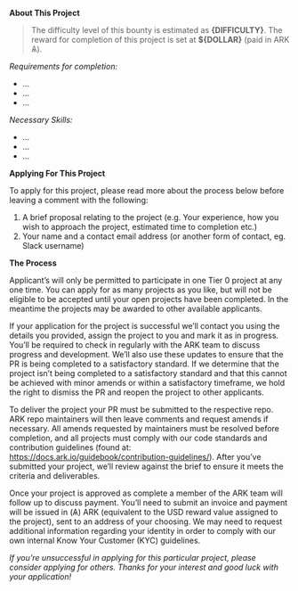 **About This Project**

> The difficulty level of this bounty is estimated as **{DIFFICULTY}**. The reward for completion of this project is set at **${DOLLAR}** (paid in ARK Ѧ).

_Requirements for completion:_
- ...
- ...
- ...

_Necessary Skills:_
- ...
- ...
- ...

**Applying For This Project**

To apply for this project, please read more about the process below before leaving a comment with the following:

1. A brief proposal relating to the project (e.g. Your experience, how you wish to approach the project, estimated time to completion etc.)
2. Your name and a contact email address (or another form of contact, eg. Slack username)

**The Process**

Applicant’s will only be permitted to participate in one Tier 0 project at any one time. You can apply for as many projects as you like, but will not be eligible to be accepted until your open projects have been completed. In the meantime the projects may be awarded to other available applicants.

If your application for the project is successful we’ll contact you using the details you provided, assign the project to you and mark it as in progress. You’ll be required to check in regularly with the ARK team to discuss progress and development. We’ll also use these updates to ensure that the PR is being completed to a satisfactory standard. If we determine that the project isn’t being completed to a satisfactory standard and that this cannot be achieved with minor amends or within a satisfactory timeframe, we hold the right to dismiss the PR and reopen the project to other applicants.

To deliver the project your PR must be submitted to the respective repo. ARK repo maintainers will then leave comments and request amends if necessary. All amends requested by maintainers must be resolved before completion, and all projects must comply with our code standards and contribution guidelines (found at: https://docs.ark.io/guidebook/contribution-guidelines/). After you’ve submitted your project, we’ll review against the brief to ensure it meets the criteria and deliverables.

Once your project is approved as complete a member of the ARK team will follow up to discuss payment. You’ll need to submit an invoice and payment will be issued in (Ѧ) ARK (equivalent to the USD reward value assigned to the project), sent to an address of your choosing. We may need to request additional information regarding your identity in order to comply with our own internal Know Your Customer (KYC) guidelines.

_If you’re unsuccessful in applying for this particular project, please consider applying for others. Thanks for your interest and good luck with your application!_

